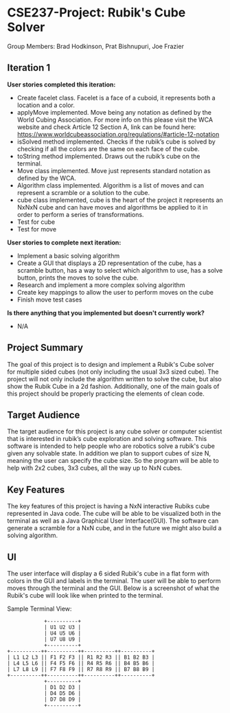 # CSE237-Project: Rubik's Cube Solver

Group Members: Brad Hodkinson, Prat Bishnupuri, Joe Frazier

## Iteration 1
**User stories completed this iteration:**
* Create facelet class. Facelet is a face of a cuboid, it represents both a location and a color.
* applyMove implemented. Move being any notation as defined by the World Cubing Association. For more info on this please visit the WCA website and check Article 12 Section A, link can be found here: https://www.worldcubeassociation.org/regulations/#article-12-notation
* isSolved method implemented. Checks if the rubik’s cube is solved by checking if all the colors are the same on each face of the cube.
* toString method implemented. Draws out the rubik’s cube on the terminal.
* Move class implemented. Move just represents standard notation as defined by the WCA.
* Algorithm class implemented. Algorithm is a list of moves and can represent a scramble or a solution to the cube.
* cube class implemented, cube is the heart of the project it represents an NxNxN cube and can have moves and algorithms be applied to it in order to perform a series of transformations.
* Test for cube 
* Test for move
 
 
 
**User stories to complete next iteration:**
* Implement a basic solving algorithm
* Create a GUI that displays a 2D representation of the cube, has a scramble button, has a way to select which algorithm to use, has a solve button, prints the moves to solve the cube.
* Research and implement a more complex solving algorithm
* Create key mappings to allow the user to perform moves on the cube
* Finish move test cases
 
 
**Is there anything that you implemented but doesn't currently work?**
* N/A







## Project Summary
The goal of this project is to design and implement a Rubik's Cube solver for multiple sided cubes (not only including the usual 3x3 sized cube). The project will not only include the algorithm written to solve the cube, but also show the Rubik Cube in a 2d fashion. Additionally, one of the main goals of this project should be properly practicing the elements of clean code.

## Target Audience
The target audience for this project is any cube solver or computer scientist that is interested in rubik’s cube exploration and solving software. This software is intended to help people who are robotics solve a rubik's cube given any solvable state. In addition we plan to support cubes of size N, meaning the user can specify the cube size. So the program will be able to help with 2x2 cubes, 3x3 cubes, all the way up to NxN cubes.

## Key Features
The key features of this project is having a NxN interactive Rubiks cube represented in Java code. The cube will be able to be visualized both in the terminal as well as a Java Graphical User Interface(GUI). The software can generate a scramble for a NxN cube, and in the future we might also build a solving algorithm.
## UI
The user interface will display a 6 sided Rubik's cube in a flat form with colors in the GUI and labels in the terminal. The user will be able to perform moves through the terminal and the GUI. Below is a screenshot of what the Rubik's cube will look like when printed to the terminal.

Sample Terminal View:
```
            +----------+
            | U1 U2 U3 |
            | U4 U5 U6 |
            | U7 U8 U9 |
            +----------+
+----------++----------++----------++----------+
| L1 L2 L3 || F1 F2 F3 || R1 R2 R3 || B1 B2 B3 |
| L4 L5 L6 || F4 F5 F6 || R4 R5 R6 || B4 B5 B6 |
| L7 L8 L9 || F7 F8 F9 || R7 R8 R9 || B7 B8 B9 |
+----------++----------++----------++----------+
            +----------+
            | D1 D2 D3 |
            | D4 D5 D6 |
            | D7 D8 D9 |
            +----------+
```
